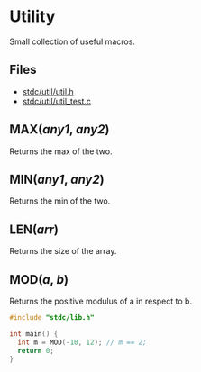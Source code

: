 # Utility

Small collection of useful macros.

## Files
 * [stdc/util/util.h](../stdc/util/util.h)
 * [stdc/util/util_test.c](../stdc/util/util_test.c)

## MAX(_any1_, _any2_)
Returns the max of the two.

## MIN(_any1_, _any2_)
Returns the min of the two.

## LEN(_arr_)
Returns the size of the array.

## MOD(_a_, _b_)
Returns the positive modulus of a in respect to b.
```c
#include "stdc/lib.h"

int main() {
  int m = MOD(-10, 12); // m == 2;
  return 0;
}
```
